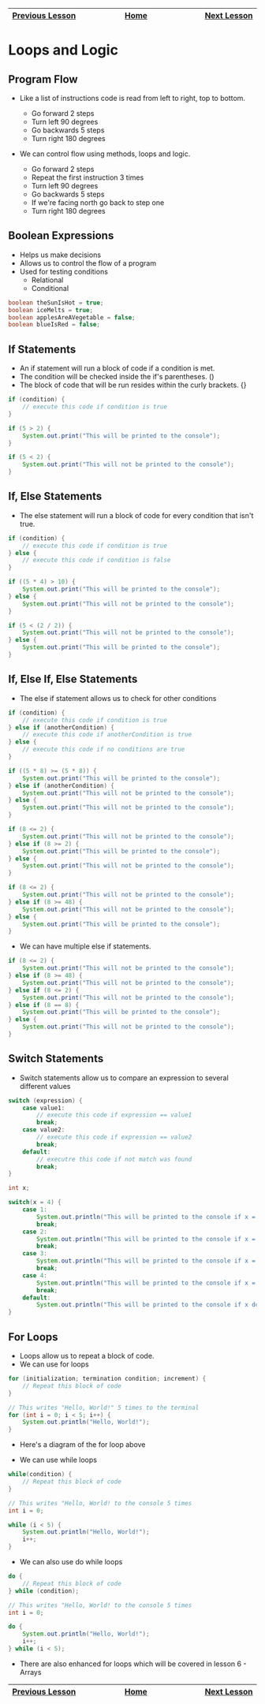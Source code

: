 | [Previous Lesson](https://github.com/Kevin-Lago/java-guide/tree/main/01-getting_started/03-statements_and_expressions) <img width=1000/> | [Home](https://github.com/Kevin-Lago/java-guide) <img width=1000/> | [Next Lesson](https://github.com/Kevin-Lago/java-hackerrank-solutions/tree/main/01-getting_started/05-debugging)<img width=1000> |
|:---------------------------------------------------------------------------------------------------------------------------------------------|:------------------------------------------------------------------:|-------------------------------------------------------------------------------------------------------------------------------------:|

# Loops and Logic

## Program Flow

- Like a list of instructions code is read from left to right, top to bottom.

    - Go forward 2 steps
    - Turn left 90 degrees
    - Go backwards 5 steps
    - Turn right 180 degrees

- We can control flow using methods, loops and logic.

    - Go forward 2 steps
    - Repeat the first instruction 3 times
    - Turn left 90 degrees
    - Go backwards 5 steps
    - If we're facing north go back to step one
    - Turn right 180 degrees

## Boolean Expressions

- Helps us make decisions
- Allows us to control the flow of a program
- Used for testing conditions
    - Relational
    - Conditional

```java
boolean theSunIsHot = true;
boolean iceMelts = true;
boolean applesAreAVegetable = false;
boolean blueIsRed = false;
```

## If Statements

- An if statement will run a block of code if a condition is met.
- The condition will be checked inside the if's parentheses. ()
- The block of code that will be run resides within the curly brackets. {}

```java
if (condition) {
	// execute this code if condition is true
}
```

```java
if (5 > 2) {
	System.out.print("This will be printed to the console");
}
```

```java
if (5 < 2) {
	System.out.print("This will not be printed to the console");
}
```

## If, Else Statements

- The else statement will run a block of code for every condition that isn't true.

```java
if (condition) {
	// execute this code if condition is true
} else {
	// execute this code if condition is false
}
```

```java
if ((5 * 4) > 10) {
	System.out.print("This will be printed to the console");
} else {
	System.out.print("This will not be printed to the console");
}
```

```java
if (5 < (2 / 2)) {
	System.out.print("This will not be printed to the console");
} else {
	System.out.print("This will be printed to the console");
}
```

## If, Else If, Else Statements

- The else if statement allows us to check for other conditions

```java
if (condition) {
	// execute this code if condition is true
} else if (anotherCondition) {
	// execute this code if anotherCondition is true
} else {
	// execute this code if no conditions are true
}
```

```java
if ((5 * 8) >= (5 * 8)) {
	System.out.print("This will be printed to the console");
} else if (anotherCondition) {
	System.out.print("This will not be printed to the console");
} else {
	System.out.print("This will not be printed to the console");
}
```

```java
if (8 <= 2) {
	System.out.print("This will not be printed to the console");
} else if (8 >= 2) {
	System.out.print("This will be printed to the console");
} else {
	System.out.print("This will not be printed to the console");
}
```

```java
if (8 <= 2) {
	System.out.print("This will not be printed to the console");
} else if (8 >= 48) {
	System.out.print("This will not be printed to the console");
} else {
	System.out.print("This will be printed to the console");
}
```

- We can have multiple else if statements.

```java
if (8 <= 2) {
	System.out.print("This will not be printed to the console");
} else if (8 >= 48) {
	System.out.print("This will not be printed to the console");
} else if (8 <= 2) {
	System.out.print("This will not be printed to the console");
} else if (8 == 8) {
	System.out.print("This will be printed to the console");
} else {
	System.out.print("This will not be printed to the console");
}
```

## Switch Statements

- Switch statements allow us to compare an expression to several different values

```java
switch (expression) {
	case value1:
		// execute this code if expression == value1
		break;
	case value2:
		// execute this code if expression == value2
		break;
	default:
		// executre this code if not match was found
		break;
}
```

```java
int x;

switch(x = 4) {
	case 1:
		System.out.println("This will be printed to the console if x = 1");
		break;
	case 2:
		System.out.println("This will be printed to the console if x = 2");
		break;
	case 3:
		System.out.println("This will be printed to the console if x = 3");
		break;
	case 4:
		System.out.println("This will be printed to the console if x = 4");
		break;
	default:
		System.out.println("This will be printed to the console if x does not equal either 1, 2, 3 or 4");
}
```

## For Loops

- Loops allow us to repeat a block of code.
- We can use for loops

```java
for (initialization; termination condition; increment) {
	// Repeat this block of code
}
```

```java
// This writes "Hello, World!" 5 times to the terminal
for (int i = 0; i < 5; i++) {
	System.out.println("Hello, World!");
}
```

- Here's a diagram of the for loop above

[//]: # (<img src="ForLoopFlowChart.png" />)

- We can use while loops

```java
while(condition) {
	// Repeat this block of code
}
```

```java
// This writes "Hello, World! to the console 5 times
int i = 0;

while (i < 5) {
	System.out.println("Hello, World!");
	i++;
}
```

- We can also use do while loops

```java
do {
	// Repeat this block of code
} while (condition);
```

```java
// This writes "Hello, World! to the console 5 times
int i = 0;

do {
	System.out.println("Hello, World!");
	i++;
} while (i < 5);
```

- There are also enhanced for loops which will be covered in lesson 6 - Arrays

| <img width=1000/> [Previous Lesson](https://github.com/Kevin-Lago/java-guide/tree/main/01-getting_started/03-statements_and_expressions) | <img width=1000/> [Home](https://github.com/Kevin-Lago/java-guide) | <img width=1000> [Next Lesson](https://github.com/Kevin-Lago/java-hackerrank-solutions/tree/main/01-getting_started/05-debugging) |
|:---------------------------------------------------------------------------------------------------------------------------------------------|:------------------------------------------------------------------:|--------------------------------------------------------------------------------------------------------------------------------------:|
